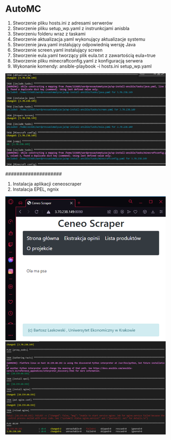 # AutoMC

1. Stworzenie pliku hosts.ini z adresami serwerów 
2. Stworzenie pliku setup_wp.yaml z instrunkcjami anisbla
3. Stworzeniu folderu wraz z taskami
4. Stworzenie aktualizacja.yaml wykonujący aktualizacje systemu
5. Stworzenie java.yaml instalujący odpowiednią wersję Java
6. Stworzenie screen.yaml instalujący screen
7. Stworzenie eula.yaml tworzący plik eula.txt z zawartością eula=true
8. Stworzenie pliku minecraftconfig.yaml z konfiguracją serwera
9. Wykonanie komendy: ansible-playbook -i hosts.ini setup_wp.yaml

![alt text](run.png "Title")



####################

1. Instalacja aplikacji ceneoscraper
2. Instalacja EPEL, ngnix

![alt text](3.png "Title")
![alt text](2.png "Title")
